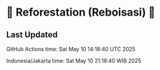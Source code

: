 
# 🌳 Reforestation (Reboisasi) 🌲

## Last Updated

GitHub Actions time: Sat May 10 14:18:40 UTC 2025

Indonesia/Jakarta time: Sat May 10 21:18:40 WIB 2025
